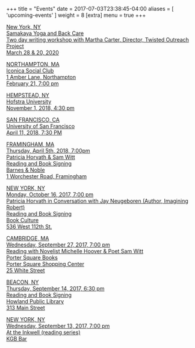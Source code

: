 +++
title = "Events"
date = 2017-07-03T23:38:45-04:00
aliases = [ 'upcoming-events' ]
weight = 8
[extra]
  menu = true
+++

[New York, NY  
Samakaya Yoga and Back Care  
Two day writing workshop with Martha Carter, Director, Twisted Outreach Project  
March 28 & 20, 2020](https://www.twistedoutreachproject.com/fusion-wellness-weekend-march-2020)

[NORTHAMPTON, MA  
Iconica Social Club  
1 Amber Lane, Northampton  
February 21, 7:00 pm](/images/modern-fairy-tales.jpg)

[HEMPSTEAD, NY  
Hofstra University  
November 1, 2018, 4:30 pm](/files/Hofstra-Reading-11-1-2018.pdf)

[SAN FRANCISCO, CA  
University of San Francisco  
April 11, 2018, 7:30 PM
](/files/emerging-writers-festival.pdf)

[FRAMINGHAM, MA  
Thursday, April 5th, 2018, 7:00pm  
Patricia Horvath & Sam Witt  
Reading and Book Signing  
Barnes & Noble  
1 Worchester Road, Framingham
](/files/bn-framingham-poster.jpg)

[NEW YORK, NY  
Monday, October 16, 2017, 7:00 pm  
Patricia Horvath in Conversation with Jay Neugeboren (Author, Imagining
Robert)  
Reading and Book Signing  
Book Culture  
536 West 112th
St.](http://www.bookculture.com/event/112th-patricia-horvath-jay-neugeboren)

[CAMBRIDGE, MA  
Wednesday, September 27, 2017, 7:00 pm  
Reading with Novelist Michelle Hoover & Poet Sam Witt  
Porter Square Books  
Porter Square Shopping Center  
25 White
Street](http://www.portersquarebooks.com/event/michelle-hoover-patricia-horvath-sam-witt)

[BEACON, NY  
Thursday, September 14, 2017, 6:30 pm  
Reading and Book Signing  
Howland Public Library  
313 Main Street](/files/Howland%20Library%20Reading.pdf)

[NEW YORK, NY  
Wednesday, September 13, 2017, 7:00 pm  
At the Inkwell (reading series)  
KGB Bar](/files/At%20the%20Inkwell.pdf)
